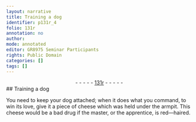 ```yaml
---
layout: narrative
title: Training a dog
identifier: p131r_4
folio: 131r
annotation: no
author:
mode: annotated
editor: GR8975 Seminar Participants
rights: Public Domain
categories: []
tags: []
---
```


 <div class="folio" align="center">- - - - - <a href="http://gallica.bnf.fr/ark:/12148/btv1b10500001g/f267.item.r=" target="_blank">131r</a> - - - - - </div> 
## Training a dog

  
 You need to keep your <span class="animal">dog</span> attached; when it does what you command, to win its love, give it a piece of cheese which was held under the armpit. This cheese would be a bad drug if the master, or the apprentice, is red—haired. 
 